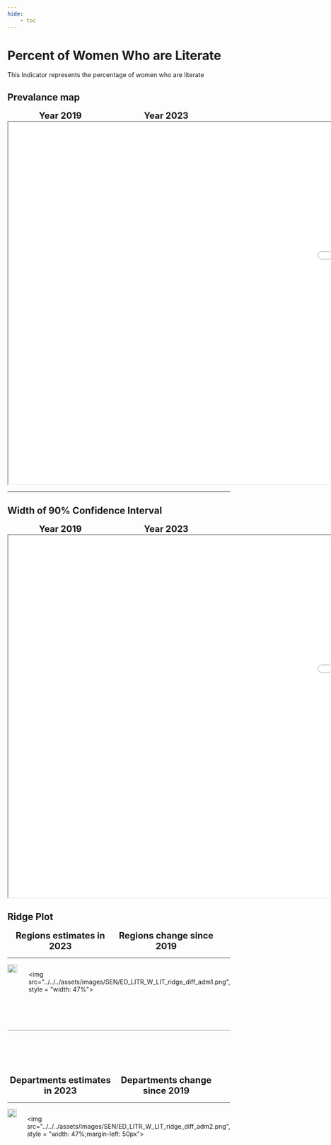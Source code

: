 ```yaml
---
hide:
    - toc
---
```

# Percent of Women Who are Literate

This Indicator represents the percentage of women who are literate

## Prevalance map

<div style="width: 95%; display:grid; grid-template-columns: repeat(2, 1fr); gap: 0px; text-align:center; font-weight:bold;x">
  <div style="font-size: 20px">Year 2019</div>
  <div style="font-size: 20px">Year 2023</div>
</div>

<iframe src="../../../assets/images/SEN/ED_LITR_W_LIT_detail.html" style = "width: 2000px; height: 820px"></iframe>

---

## Width of 90% Confidence Interval

<div style="width: 95%; display:grid; grid-template-columns: repeat(2, 1fr); gap: 0px; text-align:center; font-weight:bold;x">
  <div style="font-size: 20px">Year 2019</div>
  <div style="font-size: 20px">Year 2023</div>
</div>

<iframe src="../../../assets/images/SEN/ED_LITR_W_LIT_detail_ci.html" style = "width: 2000px; height: 820px"></iframe>


## Ridge Plot

<div style="width: 95%; display:grid; grid-template-columns: repeat(2, 1fr); gap: 0px; text-align:center; font-weight:bold;x">
  <div style="font-size: 20px">Regions estimates in 2023</div>
  <div style="font-size: 20px">Regions change since 2019</div>
</div>

---

<div style="display: flex">
<img src="../../../assets/images/SEN/ED_LITR_W_LIT_ridge_adm1.png", style = "width: 47%">

<img src="../../../assets/images/SEN/ED_LITR_W_LIT_ridge_diff_adm1.png", style = "width: 47%">

</div>

<hr style="height: 1px; background-color: #8c8c8cff; border: none; margin: 20px 0; margin-bottom: 100px; margin-top: 70px;">


<div style="width: 95%; display:grid; grid-template-columns: repeat(2, 1fr); gap: 0px; text-align:center; font-weight:bold;x">
  <div style="font-size: 20px">Departments estimates in 2023</div>
  <div style="font-size: 20px">Departments change since 2019</div>
</div>

---

<div style="display: flex">
<img src="../../../assets/images/SEN/ED_LITR_W_LIT_ridge_adm2.png", style = "width: 47%">

<img src="../../../assets/images/SEN/ED_LITR_W_LIT_ridge_diff_adm2.png", style = "width: 47%;margin-left: 50px">

</div>
